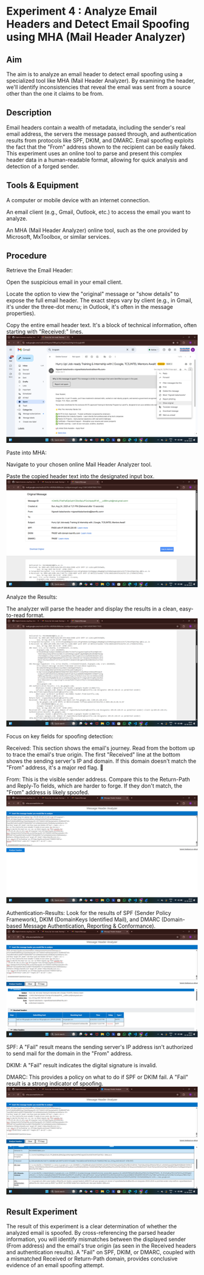 # Experiment 4 : Analyze Email Headers and Detect Email Spoofing using MHA (Mail Header Analyzer) 

## Aim
The aim is to analyze an email header to detect email spoofing using a specialized tool like MHA (Mail Header Analyzer). By examining the header, we'll identify inconsistencies that reveal the email was sent from a source other than the one it claims to be from.

## Description
Email headers contain a wealth of metadata, including the sender's real email address, the servers the message passed through, and authentication results from protocols like SPF, DKIM, and DMARC. Email spoofing exploits the fact that the "From" address shown to the recipient can be easily faked. This experiment uses an online tool to parse and present this complex header data in a human-readable format, allowing for quick analysis and detection of a forged sender.

## Tools & Equipment
A computer or mobile device with an internet connection.

An email client (e.g., Gmail, Outlook, etc.) to access the email you want to analyze.

An MHA (Mail Header Analyzer) online tool, such as the one provided by Microsoft, MxToolbox, or similar services.

## Procedure
Retrieve the Email Header:

Open the suspicious email in your email client.

Locate the option to view the "original" message or "show details" to expose the full email header. The exact steps vary by client (e.g., in Gmail, it's under the three-dot menu; in Outlook, it's often in the message properties).

Copy the entire email header text. It's a block of technical information, often starting with "Received:" lines.
![alt text](<Screenshots3/Screenshot 2025-09-02 000045.png>)

Paste into MHA:

Navigate to your chosen online Mail Header Analyzer tool.

Paste the copied header text into the designated input box.
![alt text](<Screenshots3/Screenshot 2025-09-02 000108.png>)

Analyze the Results:

The analyzer will parse the header and display the results in a clean, easy-to-read format.
![alt text](<Screenshots3/Screenshot 2025-09-02 000138.png>)

Focus on key fields for spoofing detection:

Received: This section shows the email's journey. Read from the bottom up to trace the email's true origin. The first "Received" line at the bottom shows the sending server's IP and domain. If this domain doesn't match the "From" address, it's a major red flag. 🚩

From: This is the visible sender address. Compare this to the Return-Path and Reply-To fields, which are harder to forge. If they don't match, the "From" address is likely spoofed.
![alt text](<Screenshots3/Screenshot 2025-09-02 000243.png>)

Authentication-Results: Look for the results of SPF (Sender Policy Framework), DKIM (DomainKeys Identified Mail), and DMARC (Domain-based Message Authentication, Reporting & Conformance).
![alt text](<Screenshots3/Screenshot 2025-09-02 000400.png>)

SPF: A "Fail" result means the sending server's IP address isn't authorized to send mail for the domain in the "From" address.

DKIM: A "Fail" result indicates the digital signature is invalid.

DMARC: This provides a policy on what to do if SPF or DKIM fail. A "Fail" result is a strong indicator of spoofing.
![alt text](<Screenshots3/Screenshot 2025-09-02 000415.png>)

## Result Experiment
The result of this experiment is a clear determination of whether the analyzed email is spoofed. By cross-referencing the parsed header information, you will identify mismatches between the displayed sender (From address) and the email's true origin (as seen in the Received headers and authentication results). A "Fail" on SPF, DKIM, or DMARC, coupled with a mismatched Received or Return-Path domain, provides conclusive evidence of an email spoofing attempt.